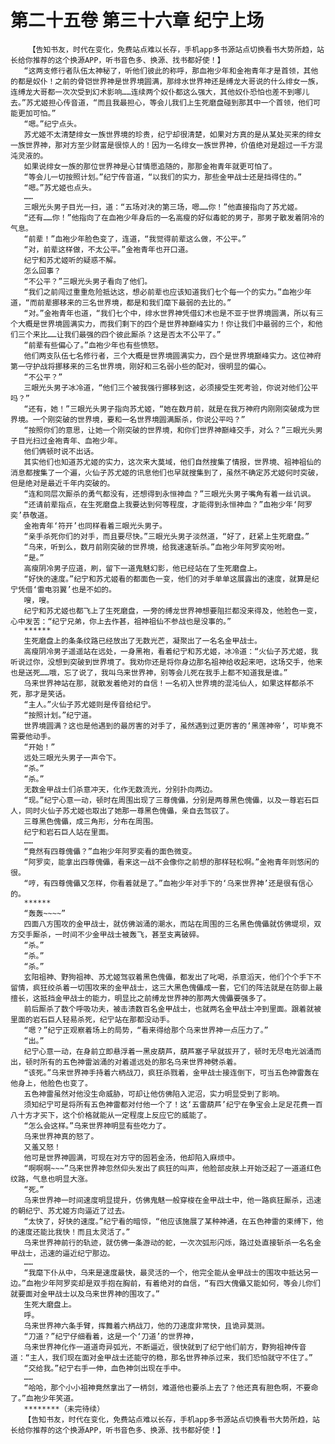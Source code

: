 # 第二十五卷 第三十六章 纪宁上场
        【告知书友，时代在变化，免费站点难以长存，手机app多书源站点切换看书大势所趋，站长给你推荐的这个换源APP，听书音色多、换源、找书都好使！】
       “这两支修行者队伍太神秘了，听他们彼此的称呼，那血袍少年和金袍青年才是首领，其他的都是奴仆！之前的骨铠世界神是世界境圆满，那绯水世界神还是缚龙大哥说的什么绯女一族，连缚龙大哥都一次次受到幻术影响……连续两个奴仆都这么强大，其他奴仆恐怕也差不到哪儿去。”苏尤姬担心传音道，“而且我最担心，等会儿我们上生死磨盘碰到那其中一个首领，他们可能更加可怕。”
       “嗯。”纪宁点头。
       苏尤姬不太清楚绯女一族世界境的珍贵，纪宁却很清楚，如果对方真的是从某处买来的绯女一族世界神，那对方至少财富是很惊人的！因为一名绯女一族世界神，价值绝对是超过一千方混沌灵液的。
       如果说绯女一族的那位世界神是心甘情愿追随的，那那金袍青年就更可怕了。
       “等会儿一切按照计划。”纪宁传音道，“以我们的实力，那些金甲战士还是挡得住的。”
       “嗯。”苏尤姬也点头。
       ……
       三眼光头男子目光一扫，道：“五场对决的第三场，嗯……你！”他直接指向了苏尤姬。
       “还有……你！”他指向了在血袍少年身后的一名高瘦的好似毒蛇的男子，那男子散发着阴冷的气息。
       “前辈！”血袍少年脸色变了，连道，“我觉得前辈这么做，不公平。”
       “对，前辈这样做，不太公平。”金袍青年也开口道。
       纪宁和苏尤姬听的疑惑不解。
       怎么回事？
       “不公平？”三眼光头男子看向了他们。
       “我们之前闯过重重危险抵达这，想必前辈也应该知道我们七个每一个的实力。”血袍少年道，“而前辈挪移来的三名世界境，都是和我们麾下最弱的去比的。”
       “对。”金袍青年也道，“我们七个中，绯水世界神凭借幻术也是不亚于世界境圆满，所以有三个大概是世界境圆满实力，而我们剩下的四个是世界神巅峰实力！你让我们中最弱的三个，和他们三个来比……让我们最强的四个彼此厮杀？这是否太不公平了。”
       “前辈有些偏心了。”血袍少年也有些愤怒。
       他们两支队伍七名修行者，三个大概是世界境圆满实力，四个是世界境巅峰实力。这位神府第一守护战将挪移来的三名世界境，刚好和三名弱小些的配对，很明显的偏心。
       “不公平？”
       三眼光头男子冰冷道，“他们三个被我强行挪移到这，必须接受生死考验，你说对他们公平吗？”
       “还有，她！”三眼光头男子指向苏尤姬，“她在数月前，就是在我万神府内刚刚突破成为世界境。一个刚突破的世界境，要和一名世界境圆满厮杀，你说公平吗？”
       “按照你们的意思，让她一个刚突破的世界境，和你们世界神巅峰交手，对么？”三眼光头男子目光扫过金袍青年、血袍少年。
       他们俩顿时说不出话。
       其实他们也知道苏尤姬的实力，这次来大莫域，他们自然搜集了情报，世界境、祖神祖仙的消息都搜集了一个遍，火仙子苏尤姬的讯息他们也早就搜集到了，虽然不确定苏尤姬何时突破，但是绝对是最近千年内突破的。
       “连和同层次厮杀的勇气都没有，还想得到永恒神血？”三眼光头男子嘴角有着一丝讥讽。
       “还请前辈指点，在生死磨盘上我要达到何等程度，才能得到永恒神血？”血袍少年‘阿罗奕’恭敬道。
       金袍青年‘符开’也同样看着三眼光头男子。
       “亲手杀死你们的对手，而且要尽快。”三眼光头男子淡然道，“好了，赶紧上生死磨盘。”
       “乌来，听到么，数月前刚突破的世界境，给我速速斩杀。”血袍少年阿罗奕吩咐。
       “是。”
       高瘦阴冷男子应道，刷，留下一道鬼魅幻影，他已经站在了生死磨盘上。
       “好快的速度。”纪宁和苏尤姬看的都面色一变，他们的对手单单这展露出的速度，就算是纪宁凭借‘雷电羽翼’也是不如的。
       嗖，嗖。
       纪宁和苏尤姬也都飞上了生死磨盘，一旁的缚龙世界神想要阻拦都没来得及，他脸色一变，心中发苦：“纪宁兄弟，你上去作甚，祖神祖仙不参战也是没事的。”
       ******
       生死磨盘上的条条纹路已经放出了无数光芒，凝聚出了一名名金甲战士。
       高瘦阴冷男子遥遥站在远处，一身黑袍，看着纪宁和苏尤姬，冰冷道：“火仙子苏尤姬，我听说过你，没想到突破到世界境了。我劝你还是将你身边那名祖神给收起来吧，这场交手，他来也是送死……哦，忘了说了，我叫乌来世界神，别等会儿死在我手上都不知道我是谁。”
       乌来世界神站在那，就散发着绝对的自信！一名初入世界境的混沌仙人，如果这样都杀不死，那才是笑话。
       “主人。”火仙子苏尤姬则是传音给纪宁。
       “按照计划。”纪宁道。
       世界境圆满？这也是他遇到的最厉害的对手了，虽然遇到过更厉害的‘黑莲神帝’，可毕竟不需要他动手。
       “开始！”
       远处三眼光头男子一声令下。
       “杀。”
       “杀。”
       无数金甲战士们杀意冲天，化作无数流光，分别扑向两边。
       “现。”纪宁心意一动，顿时在周围出现了三尊傀儡，分别是两尊黑色傀儡，以及一尊岩石巨人，同时火仙子苏尤姬也取出了她那一尊黑色傀儡，亲自去驾驭了。
       三尊黑色傀儡，成三角形，分布在周围。
       纪宁和岩石巨人站在里面。
       ……
       “竟然有四尊傀儡？”血袍少年阿罗奕看的面色微变。
       “阿罗奕，能拿出四尊傀儡，看来这一战不会像你之前想的那样轻松啊。”金袍青年则悠闲的很。
       “哼，有四尊傀儡又怎样，你看着就是了。”血袍少年对手下的‘乌来世界神’还是很有信心的。
       ******
       “轰轰~~~~”
       四面八方围攻的金甲战士，就仿佛汹涌的潮水，而站在周围的三名黑色傀儡就仿佛堤坝，双方交手厮杀，一时间不少金甲战士被轰飞，甚至支离破碎。
       “杀。”
       “杀。”
       “杀。”
       玄阳祖神、野狗祖神、苏尤姬驾驭着黑色傀儡，都发出了叱喝，杀意滔天，他们个个手下不留情，疯狂绞杀着一切围攻来的金甲战士，这三大黑色傀儡成一套，它们的阵法就是在防御上最擅长，这抵挡金甲战士的能力，明显比之前缚龙世界神的那两大傀儡要强多了。
       前后厮杀了数个呼吸功夫，被击溃数百名金甲战士，也就两名金甲战士冲到里面。跟着就被里面的岩石巨人轻易杀死，纪宁站在那都没动手。
       “嗯？”纪宁正观察着场上的局势，“看来得给那个乌来世界神一点压力了。”
       “出。”
       纪宁心意一动，在身前立即悬浮着一黑皮葫芦，葫芦塞子早就拔开了，顿时无尽电光汹涌而出，顿时所有的五色神雷汹涌的对着遥远处的那名乌来世界神劈杀着。
       “该死。”乌来世界神手持着六柄战刀，疯狂杀戮着，金甲战士接连倒下，可当五色神雷轰在他身上，他脸色也变了。
       五色神雷虽然对他没生命威胁，可却让他仿佛陷入泥沼，实力明显受到了影响。
       须知纪宁可是将所有五色神雷都对付他一个了！这‘五雷葫芦’纪宁在争宝会上足足花费一百八十方才买下，这个价格就能从一定程度上反应它的威能了。
       “怎么会这样。”乌来世界神明显有些吃力了。
       乌来世界神真的怒了。
       又羞又怒！
       他可是世界神圆满，可现在对方守的固若金汤，他却陷入麻烦中。
       “啊啊啊~~~”乌来世界神忽然仰头发出了疯狂的叫声，他脸部皮肤上开始泛起了一道道红色纹路，气息也明显大涨。
       “死。”
       乌来世界神一时间速度明显提升，仿佛鬼魅一般穿梭在金甲战士中，他一路疯狂厮杀，迅速的朝纪宁、苏尤姬方向逼近了过去。
       “太快了，好快的速度。”纪宁看的暗惊，“他应该施展了某种神通，在五色神雷的束缚下，他的速度还能比我快！而且太灵活了。”
       乌来世界神前行的轨迹，就仿佛一条游动的蛇，一次次弧形闪烁，路过处直接斩杀一名名金甲战士，迅速的逼近纪宁那边。
       ……
       “我麾下仆从中，乌来是速度最快，最灵活的一个，他完全能从金甲战士的围攻中抵达另一边。”血袍少年阿罗奕却是双手抱在胸前，有着绝对的自信，“有四大傀儡又能如何，等会儿你们就要面对金甲战士以及乌来世界神的围攻了。”
       生死大磨盘上。
       呼。
       乌来世界神六条手臂，挥舞着六柄战刀，他的刀速度非常快，且诡异莫测。
       “刀道？”纪宁仔细看着，这是一个‘刀道’的世界神，
       乌来世界神化作一道道奇异弧光，不断逼近，很快就到了纪宁他们前方，野狗祖神传音道：“主人，我们现在面对金甲战士还能守的稳，那名世界神杀过来，我们恐怕就守不住了。”
       “交给我。”纪宁右手一伸，血色神剑出现在手中。
       ……
       “哈哈，那个小小祖神竟然拿出了一柄剑，难道他也要杀上去了？他还真有胆色啊，不要命了。”血袍少年笑道。
       ********（未完待续）
       【告知书友，时代在变化，免费站点难以长存，手机app多书源站点切换看书大势所趋，站长给你推荐的这个换源APP，听书音色多、换源、找书都好使！】